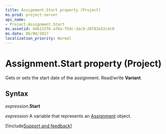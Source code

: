 ```yaml
---
title: Assignment.Start property (Project)
ms.prod: project-server
api_name:
- Project.Assignment.Start
ms.assetid: 44b132f6-a76a-f5dc-3ac9-28f83a52c4c0
ms.date: 06/08/2017
localization_priority: Normal
---
```



# Assignment.Start property (Project)

Gets or sets the start date of the assignment. Read/write  **Variant**.


## Syntax

_expression_.**Start**

_expression_ A variable that represents an [Assignment](./Project.Assignment.md) object.

[!include[Support and feedback](~/includes/feedback-boilerplate.md)]